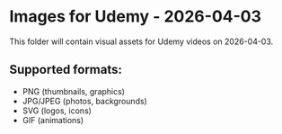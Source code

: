 # Images for Udemy - 2026-04-03

This folder will contain visual assets for Udemy videos on 2026-04-03.

## Supported formats:
- PNG (thumbnails, graphics)
- JPG/JPEG (photos, backgrounds)
- SVG (logos, icons)
- GIF (animations)
